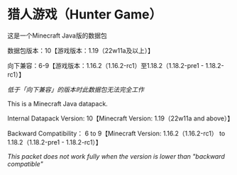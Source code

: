 # 猎人游戏（Hunter Game）

这是一个Minecraft Java版的数据包

数据包版本：10【游戏版本：1.19（22w11a及以上）】

向下兼容：6-9【游戏版本：1.16.2（1.16.2-rc1）至1.18.2（1.18.2-pre1 - 1.18.2-rc1）】

*低于「向下兼容」的版本时此数据包无法完全工作*



This is a Minecraft Java datapack.

Internal Datapack Version: 10【Minecraft Version: 1.19（22w11a and above）】

Backward Compatibility： 6 to 9【Minecraft Version: 1.16.2（1.16.2-rc1） to 1.18.2（1.18.2-pre1 - 1.18.2-rc1）】

*This packet does not work fully when the version is lower than "backward compatible"*
